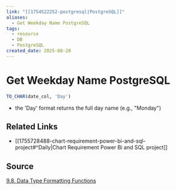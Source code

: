 ```yaml
---
link: "[[1754522252-postgresql|PostgreSQL]]"
aliases:
  - Get Weekday Name PostgreSQL
tags:
  - resource
  - DB
  - PostgreSQL
created_date: 2025-08-20
---
```

# Get Weekday Name PostgreSQL
```SQL
TO_CHAR(date_col, 'Day')
```
- the 'Day' format returns the full day name (e.g., "Monday")
## Related Links
- [[1755728488-chart-requirement-power-bi-and-sql-project#^Daily|Chart Requirement Power Bi and SQL project]]
## Source
[9.8. Data Type Formatting Functions](https://www.postgresql.org/docs/current/functions-formatting.html)
